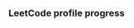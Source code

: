 ### LeetCode profile progress

<!-- [![DmV46 LeetCode stats](https://leetcode-stats-six.vercel.app/api?username=DmV46&theme=dark)](https://github.com/DmV46/leetcode-stats) -->


<!-- [![Top Langs](https://github-readme-stats.vercel.app/api/top-langs/?username=DmV46&layout=compact)](https://github.com/DmV46/github-readme-stats) -->
